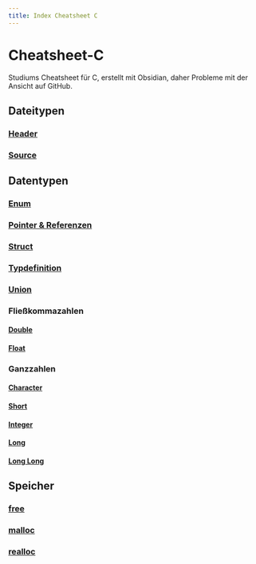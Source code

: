 ```yaml
---
title: Index Cheatsheet C
---
```

# Cheatsheet-C
Studiums Cheatsheet für C, erstellt mit Obsidian, daher Probleme mit der Ansicht auf GitHub.

## Dateitypen

### [Header](Dateitypen/Header.md)
### [Source](Dateitypen/Source.md)

## Datentypen

### [Enum](Datentypen/Enum.md)
### [Pointer & Referenzen](Datentypen/PointerReferenzen.md)
### [Struct](Datentypen/Struct.md)
### [Typdefinition](Datentypen/Typdefinition.md)
### [Union](Datentypen/Union.md)

### Fließkommazahlen

#### [Double](Datentypen/Fließkommazahlen/Double.md)
#### [Float](Datentypen/Fließkommazahlen/Float.md)

### Ganzzahlen

#### [Character](Datentypen/Ganzzahlen/Character.md)
#### [Short](Datentypen/Ganzzahlen/Short.md)
#### [Integer](Datentypen/Ganzzahlen/Integer.md)
#### [Long](Datentypen/Ganzzahlen/Long.md)
#### [Long Long](Datentypen/Ganzzahlen/LongLong.md)

## Speicher

### [free](Speicher/free.md)
### [malloc](Speicher/malloc.md)
### [realloc](Speicher/realloc.md)
